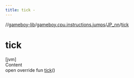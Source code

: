 ```yaml
---
title: tick -
---
```

//[gameboy-lib](../../index.md)/[gameboy.cpu.instructions.jumps](../index.md)/[JP_nn](index.md)/[tick](tick.md)



# tick  
[jvm]  
Content  
open override fun [tick](tick.md)()  




